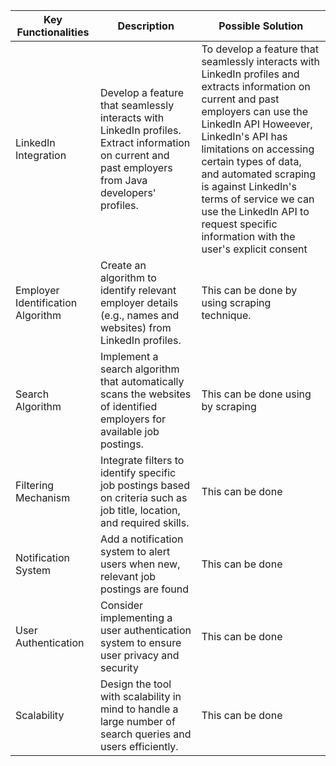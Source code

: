| Key Functionalities | Description           | Possible Solution           |
| ------------------- | --------------------- | ---------------------------- |
| LinkedIn Integration        | Develop a feature that seamlessly interacts with LinkedIn profiles. Extract information on current and past employers from Java developers' profiles. |To develop a feature that seamlessly interacts with LinkedIn profiles and extracts information on current and past employers  can use the LinkedIn API Howeever, LinkedIn's API has limitations on accessing certain types of data, and automated scraping is against LinkedIn's terms of service  we can use the LinkedIn API to request specific information with the user's explicit consent |
| Employer Identification Algorithm         | Create an algorithm to identify relevant employer details (e.g., names and websites) from LinkedIn profiles. | This can be done by using scraping technique. |
| Search Algorithm| Implement a search algorithm that automatically scans the websites of identified employers for available job postings. |This can be done using by scraping |
|Filtering Mechanism| Integrate filters to identify specific job postings based on criteria such as job title, location, and required skills.|This can be done |
|Notification System| Add a notification system to alert users when new, relevant job postings are found|This can be done |
|User Authentication| Consider implementing a user authentication system to ensure user privacy and security|This can be done |
|Scalability|Design the tool with scalability in mind to handle a large number of search queries and users efficiently.|This can be done |
 
 
  

